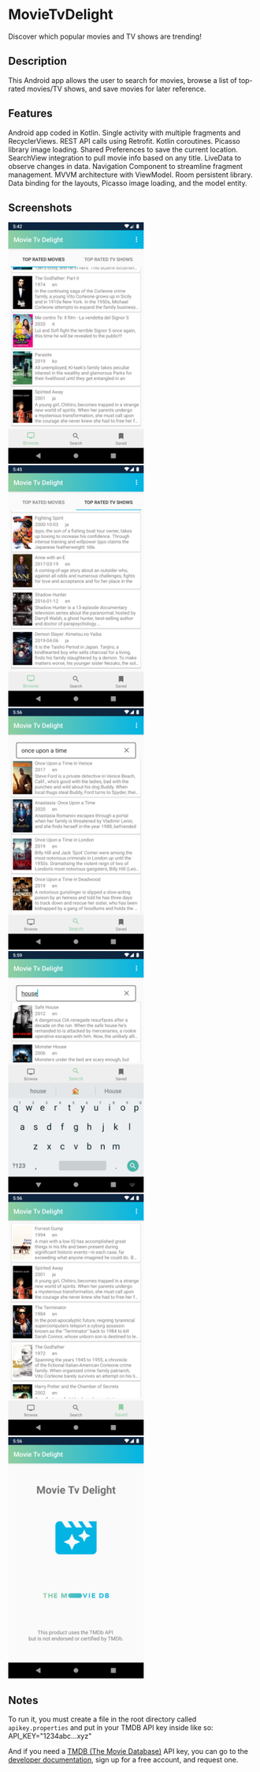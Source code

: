 # MovieTvDelight
Discover which popular movies and TV shows are trending!

## Description
This Android app allows the user to search for movies, browse a list of top-rated movies/TV shows, and save movies for later reference.

## Features
Android app coded in Kotlin. Single activity with multiple fragments and RecyclerViews. REST API calls using Retrofit. Kotlin coroutines. Picasso library image loading. Shared Preferences to save the current location. SearchView integration to pull movie info based on any title. LiveData to observe changes in data. Navigation Component to streamline fragment management. MVVM architecture with ViewModel. Room persistent library. Data binding for the layouts, Picasso image loading, and the model entity.

## Screenshots
[<img src="img/screenshot1.png?raw=true" width = "275" />](img/screenshot1.png)&nbsp;&nbsp;&nbsp;&nbsp;[<img src="img/screenshot2.png?raw=true" width = "275" />](img/screenshot2.png)&nbsp;&nbsp;&nbsp;&nbsp;[<img src="img/screenshot3.png?raw=true" width = "275" />](img/screenshot3.png) [<img src="img/screenshot4.png?raw=true" width = "275" />](img/screenshot4.png)&nbsp;&nbsp;&nbsp;&nbsp;[<img src="img/screenshot5.png?raw=true" width = "275" />](img/screenshot5.png)&nbsp;&nbsp;&nbsp;&nbsp;[<img src="img/screenshot6.png?raw=true" width = "275" />](img/screenshot6.png)

## Notes
To run it, you must create a file in the root directory called `apikey.properties` and put in your TMDB API key inside like so: API_KEY="1234abc…xyz"

And if you need a [TMDB (The Movie Database)](https://www.themoviedb.org/) API key, you can go to the [developer documentation](https://www.themoviedb.org/documentation/api), sign up for a free account, and request one.
